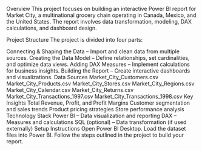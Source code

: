 Overview
This project focuses on building an interactive Power BI report for Market City, a multinational grocery chain operating in Canada, Mexico, and the United States. The report involves data transformation, modeling, DAX calculations, and dashboard design.

Project Structure
The project is divided into four parts:

Connecting & Shaping the Data – Import and clean data from multiple sources.
Creating the Data Model – Define relationships, set cardinalities, and optimize data views.
Adding DAX Measures – Implement calculations for business insights.
Building the Report – Create interactive dashboards and visualizations.
Data Sources
Market_City_Customers.csv
Market_City_Products.csv
Market_City_Stores.csv
Market_City_Regions.csv
Market_City_Calendar.csv
Market_City_Returns.csv
Market_City_Transactions_1997.csv
Market_City_Transactions_1998.csv
Key Insights
Total Revenue, Profit, and Profit Margins
Customer segmentation and sales trends
Product pricing strategies
Store performance analysis
Technology Stack
Power BI – Data visualization and reporting
DAX – Measures and calculations
SQL (optional) – Data transformation (if used externally)
Setup Instructions
Open Power BI Desktop.
Load the dataset files into Power BI.
Follow the steps outlined in the project to build your report.
